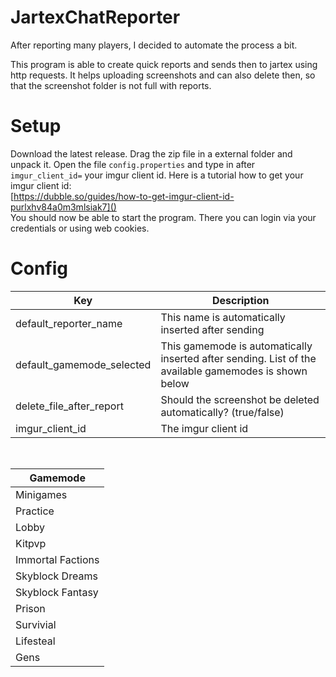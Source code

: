 # JartexChatReporter
After reporting many players, I decided to automate the process a bit.

This program is able to create quick reports and sends then to jartex using http requests.
It helps uploading screenshots and can also delete then, so that the screenshot folder is not full with reports.

# Setup
Download the latest release. Drag the zip file in a external folder and unpack it.
Open the file `config.properties` and type in after `imgur_client_id=` your imgur client id.
Here is a tutorial how to get your imgur client id: <br>
[https://dubble.so/guides/how-to-get-imgur-client-id-purlxhv84a0m3mlsiak7]()
<br>
You should now be able to start the program.
There you can login via your credentials or using web cookies.

# Config
| Key                       | Description                                                                                           |
|---------------------------|-------------------------------------------------------------------------------------------------------|
| default_reporter_name     | This name is automatically inserted after sending                                                     |
| default_gamemode_selected | This gamemode is automatically inserted after sending. List of the available gamemodes is shown below |
| delete_file_after_report  | Should the screenshot be deleted automatically? (true/false)                                          |
| imgur_client_id           | The imgur client id                                                                                   |
<br>

| Gamemode          |
|-------------------|
| Minigames         |
| Practice          |
| Lobby             |
| Kitpvp            |
| Immortal Factions |
| Skyblock Dreams   |
| Skyblock Fantasy  |
| Prison            |
| Survivial         |
| Lifesteal         |
| Gens              |
